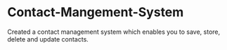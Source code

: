# Contact-Mangement-System
Created a contact management system which enables you to save, store, delete and update contacts.
